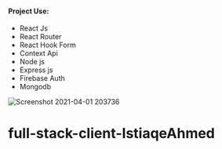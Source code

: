 #### Project Use:
* React Js
* React Router
* React Hook Form
* Context Api
* Node js
* Express js
* Firebase Auth
* Mongodb

![Screenshot 2021-04-01 203736](https://user-images.githubusercontent.com/67514668/113310571-34e0f680-932a-11eb-887d-d1b88317a0d2.png)
# full-stack-client-IstiaqeAhmed
